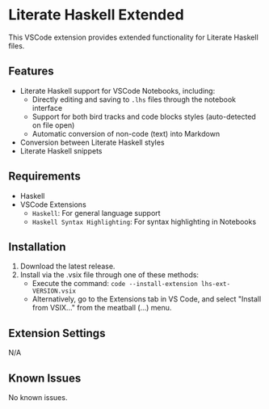 # Literate Haskell Extended

This VSCode extension provides extended functionality for Literate Haskell files.

## Features

- Literate Haskell support for VSCode Notebooks, including:
  - Directly editing and saving to `.lhs` files through the notebook interface
  - Support for both bird tracks and code blocks styles (auto-detected on file open)
  - Automatic conversion of non-code (text) into Markdown
- Conversion between Literate Haskell styles
- Literate Haskell snippets

## Requirements

- Haskell
- VSCode Extensions
  - `Haskell`: For general language support
  - `Haskell Syntax Highlighting`: For syntax highlighting in Notebooks

## Installation

1. Download the latest release.
2. Install via the .vsix file through one of these methods:
   - Execute the command: `code --install-extension lhs-ext-VERSION.vsix`
   - Alternatively, go to the Extensions tab in VS Code, and select "Install from VSIX..." from the meatball (...) menu.

## Extension Settings

N/A

## Known Issues

No known issues.
